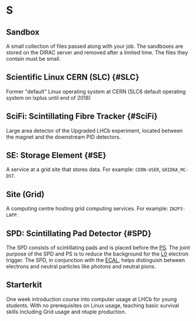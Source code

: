 # S

## Sandbox

A small collection of files passed along with your job. The sandboxes are stored on the DIRAC server and removed after a limited time. The files they contain must be small.

## Scientific Linux CERN (SLC) {#SLC}

Former "default" Linux operating system at CERN (SLC6 default operating system on lxplus until end of 2018)

## SciFi: Scintillating Fibre Tracker {#SciFi}

Large area detector of the Upgraded LHCb experiment, located between the magnet and the downstream PID detectors.

## SE: Storage Element {#SE}

A service at a grid site that stores data. For example: `CERN-USER`, `GRIDKA_MC-DST`.

## Site (Grid)

A computing centre hosting grid computing services. For example: `IN2P3-LAPP`.

## SPD: Scintillating Pad Detector {#SPD}

The SPD consists of scintillating pads and is placed before the [PS](glossary/p.html#PS).
The joint purpose of the SPD and PS is to reduce the background for the [L0](glossary/l.html#L0) electron trigger.
The SPD, in conjunction with the [ECAL](glossary/e.html#ECAL), helps distinguish between electrons and neutral particles like photons and neutral pions.

## Starterkit

One week introduction course into computer usage at LHCb for young students. With no prerequisites on Linux usage, teaching basic survival skills including Grid usage and ntuple production.

